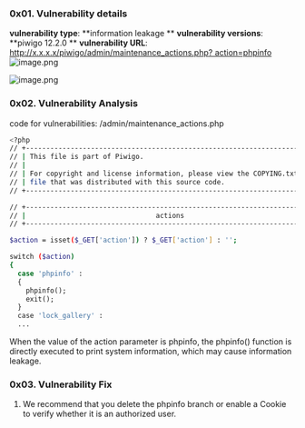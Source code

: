 ### 0x01. Vulnerability details 
**vulnerability type**: **information leakage **
**vulnerability versions**: **piwigo 12.2.0 **
**vulnerability URL**: [http://x.x.x.x/piwigo/admin/maintenance_actions.php? action=phpinfo](http://10.92.66.148/piwigo/admin/maintenance_actions.php?action=phpinfo)
![image.png](https://cdn.nlark.com/yuque/0/2022/png/496192/1645695186935-b1df7efa-9242-441e-87a0-f4be6943ba65.png#clientId=ub56e8d03-d575-4&from=paste&height=990&id=u0bb163a8&margin=%5Bobject%20Object%5D&name=image.png&originHeight=990&originWidth=1652&originalType=binary&ratio=1&size=143644&status=done&style=none&taskId=ubdcffe58-3a6d-44ad-882b-afb33de0ba2&width=1652)
​

![image.png](https://cdn.nlark.com/yuque/0/2022/png/496192/1645695251836-85d5b470-1ca5-43f7-b607-1e28a6a15228.png#clientId=ub56e8d03-d575-4&from=paste&height=882&id=u4864f2e8&margin=%5Bobject%20Object%5D&name=image.png&originHeight=882&originWidth=1615&originalType=binary&ratio=1&size=93174&status=done&style=none&taskId=u555d171e-d69f-4fdf-b81c-d03884b114a&width=1615)
### 0x02. Vulnerability Analysis
code for vulnerabilities: /admin/maintenance_actions.php
```bash
<?php
// +-----------------------------------------------------------------------+
// | This file is part of Piwigo.                                          |
// |                                                                       |
// | For copyright and license information, please view the COPYING.txt    |
// | file that was distributed with this source code.                      |
// +-----------------------------------------------------------------------+

// +-----------------------------------------------------------------------+
// |                                actions                                |
// +-----------------------------------------------------------------------+

$action = isset($_GET['action']) ? $_GET['action'] : '';

switch ($action)
{
  case 'phpinfo' :
  {
    phpinfo();
    exit();
  }
  case 'lock_gallery' :
  ...
```
When the value of the action parameter is phpinfo, the phpinfo() function is directly executed to print system information, which may cause information leakage. 
​

### 0x03. Vulnerability Fix
1. We recommend that you delete the phpinfo branch or enable a Cookie to verify whether it is an authorized user.
